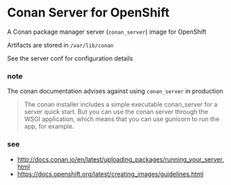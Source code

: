 Conan Server for OpenShift
==========================

A Conan package manager server (`conan_server`) image for OpenShift

Artifacts are stored in `/var/lib/conan`

See the server conf for configuration details

### note

The conan documentation advises against using `conan_server` in production

>The conan installer includes a simple executable conan_server for a server quick start. But you can use the conan server through the WSGI application, which means that you can use gunicorn to run the app, for example.

### see
- http://docs.conan.io/en/latest/uploading_packages/running_your_server.html
- https://docs.openshift.org/latest/creating_images/guidelines.html
